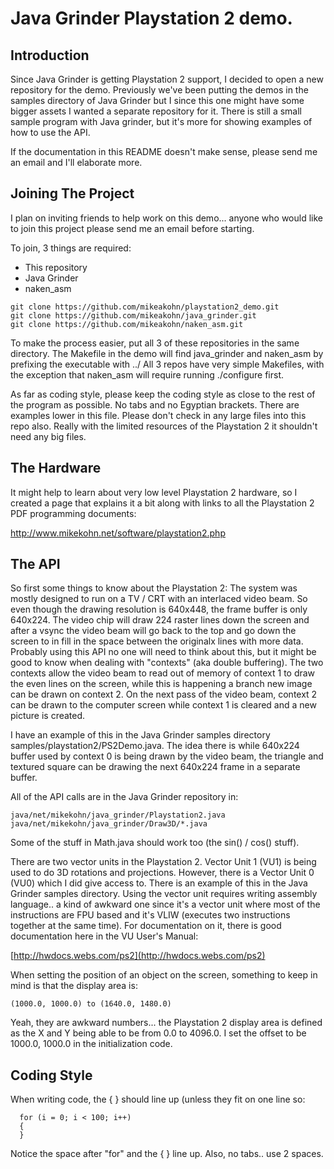 
Java Grinder Playstation 2 demo.
================================

Introduction
------------

Since Java Grinder is getting Playstation 2 support, I decided
to open a new repository for the demo.  Previously we've been
putting the demos in the samples directory of Java Grinder but
I since this one might have some bigger assets I wanted a
separate repository for it.  There is still a small sample
program with Java grinder, but it's more for showing examples
of how to use the API.

If the documentation in this README doesn't make sense, please
send me an email and I'll elaborate more.

Joining The Project
-------------------

I plan on inviting friends to help work on this demo... anyone
who would like to join this project please send me an email before
starting.

To join, 3 things are required:

* This repository
* Java Grinder
* naken_asm

```
git clone https://github.com/mikeakohn/playstation2_demo.git
git clone https://github.com/mikeakohn/java_grinder.git
git clone https://github.com/mikeakohn/naken_asm.git
```

To make the process easier, put all 3 of these repositories in the
same directory.  The Makefile in the demo will find java_grinder and
naken_asm by prefixing the executable with ../  All 3 repos have
very simple Makefiles, with the exception that naken_asm will require
running ./configure first.

As far as coding style, please keep the coding style as close to the
rest of the program as possible.  No tabs and no Egyptian brackets.
There are examples lower in this file.  Please don't check in any
large files into this repo also.  Really with the limited resources
of the Playstation 2 it shouldn't need any big files.

The Hardware
------------

It might help to learn about very low level Playstation 2 hardware,
so I created a page that explains it a bit along with links to all
the Playstation 2 PDF programming documents:

http://www.mikekohn.net/software/playstation2.php 

The API
-------

So first some things to know about the Playstation 2: The system was
mostly designed to run on a TV / CRT with an interlaced video beam.
So even though the drawing resolution is 640x448, the frame buffer is
only 640x224.  The video chip will draw 224 raster lines down the
screen and after a vsync the video beam will go back to the top
and go  down the screen to in fill in the space between the originalx
lines with more data.  Probably using this API no one will need
to think about this, but it might be good to know when dealing with
"contexts" (aka double buffering).  The two contexts allow the video
beam to read out of memory of context 1 to draw the even lines on the
screen, while this is happening a branch new image can be drawn on
context 2.  On the next pass of the video beam, context 2 can be
drawn to the computer screen while context 1 is cleared and a new
picture is created.

I have an example of this in the Java Grinder samples directory
samples/playstation2/PS2Demo.java.  The idea there is while
640x224 buffer used by context 0 is being drawn by the video beam,
the triangle and textured square can be drawing the next 640x224 frame
in a separate buffer.

All of the API calls are in the Java Grinder repository in:

```
java/net/mikekohn/java_grinder/Playstation2.java
java/net/mikekohn/java_grinder/Draw3D/*.java
```

Some of the stuff in Math.java should work too (the sin() / cos()
stuff).

There are two vector units in the Playstation 2.  Vector Unit 1 (VU1)
is being used to do 3D rotations and projections.  However, there is
a Vector Unit 0 (VU0) which I did give access to.  There is an
example of this in the Java Grinder samples directory.  Using the
vector unit requires writing assembly language.. a kind of awkward
one since it's a vector unit where most of the instructions are FPU
based and it's VLIW (executes two instructions together at the same
time).  For documentation on it, there is good documentation here
in the VU User's Manual:

[http://hwdocs.webs.com/ps2](http://hwdocs.webs.com/ps2)

When setting the position of an object on the screen, something to
keep in mind is that the display area is:

```
(1000.0, 1000.0) to (1640.0, 1480.0)
```

Yeah, they are awkward numbers... the Playstation 2 display area is
defined as the X and Y being able to be from 0.0 to 4096.0.  I set
the offset to be 1000.0, 1000.0 in the initialization code.

Coding Style
------------

When writing code, the { } should line up (unless they fit on
one line so:

```
  for (i = 0; i < 100; i++)
  {
  }
```

Notice the space after "for" and the { } line up.  Also, no tabs..
use 2 spaces.





